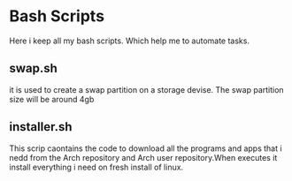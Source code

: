 # Bash Scripts
Here i keep all my bash scripts.
Which help me to automate tasks.
## swap.sh
 it is used to  create a swap partition on a storage devise. The swap partition size will be around 4gb
## installer.sh
This scrip caontains the code to download all the programs and apps that i nedd from the Arch repository and Arch user repository.When executes it install everything i need on fresh install of linux.
